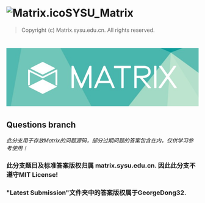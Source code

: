 # <img src="https://github.com/GeorgeDong32/SYSU_Matrix_2022/blob/main/Pics/Matrix.ico" alt="Matrix.ico" width="32">SYSU_Matrix
> Copyright (c) Matrix.sysu.edu.cn. All rights reserved.
<h1 align="center">
  <img src="https://github.com/GeorgeDong32/SYSU_Matrix_2022/blob/main/Pics/Matrix_title.jpeg" alt="Matrix" width="600">
</h1>

## Questions branch
*此分支用于存放Matrix的问题源码，部分过期问题的答案包含在内，仅供学习参考使用！*
### 此分支题目及标准答案版权归属 matrix.sysu.edu.cn. 因此此分支不遵守MIT License!
### "Latest Submission"文件夹中的答案版权属于GeorgeDong32. 
